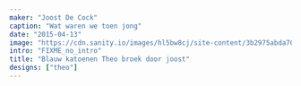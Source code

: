 ```yaml
---
maker: "Joost De Cock"
caption: "Wat waren we toen jong"
date: "2015-04-13"
image: "https://cdn.sanity.io/images/hl5bw8cj/site-content/3b2975abda700d4c4388ac975e67a1c1ca7f7b81-960x1280.jpg"
intro: "FIXME_no_intro"
title: "Blauw katoenen Theo broek door joost"
designs: ["theo"]
---
```




